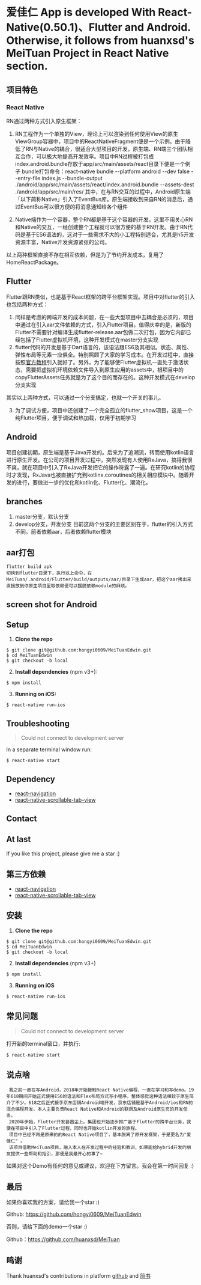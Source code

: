 # 爱佳仁 App is developed With React-Native(0.50.1)、Flutter and Android. Otherwise, it follows from huanxsd's MeiTuan Project in React Native section.

## 项目特色
### React Native
RN通过两种方式引入原生框架：
1. RN工程作为一个单独的View，理论上可以渲染到任何使用View的原生ViewGroup容器中，项目中的ReactNativeFragment便是一个示例。由于降低了RN与Native的耦合，很适合大型项目的开发，原生端、RN端三个团队相互合作，可以极大地提高开发效率。项目中RN过程被打包成index.android.bundle存放于app/src/main/assets/react目录下便是一个例子
  bundle打包命令：react-native bundle --platform android --dev false --entry-file index.js --bundle-output ./android/app/src/main/assets/react/index.android.bundle --assets-dest ./android/app/src/main/res/
  其中，在与RN交互的过程中，Android原生端「以下简称Native」引入了EventBus库。原生端接收到来自RN的消息后，通过EventBus可以很方便的将消息通知给各个组件

2. Native端作为一个容器，整个RN都是基于这个容器的开发。这里不用关心RN和Native的交互，一经创建整个工程就可以很方便的基于RN开发。由于RN代码是基于ES6语法的，这对于一些需求不大的小工程特别适合，尤其是h5开发资源丰富，Native开发资源紧张的公司。

  以上两种框架直接不存在相互依赖，但是为了节约开发成本，复用了HomeReactPackage。

## Flutter
   Flutter跟RN类似，也是基于React框架的跨平台框架实现。项目中对flutter的引入也包括两种方式：
1. 同样是考虑的跨端开发的成本问题，在一些大型项目中去耦合是必须的，项目中通过在引入aar文件依赖的方式，引入Flutter项目。值得庆幸的是，新版的Flutter不需要针对编译生成flutter-release.aar包做二次打包，因为它内部已经包括了Flutter虚拟机环境，这种开发模式在master分支实现
2. flutter代码的开发是基于Dart语言的，该语法跟ES6及其相似。状态、属性、弹性布局等元素一应俱全。特别照顾了大家的学习成本。在开发过程中，直接按照[官方教程](https://flutter.dev/docs/get-started/install)引入就好了。另外，为了能够使Flutter虚拟机一直处于激活状态，需要把虚拟机环境依赖文件导入到原生应用的assets中，根项目中的copyFlutterAssets任务就是为了这个目的而存在的。这种开发模式在develop分支实现

  其实以上两种方式，可以通过一个分支搞定，也就一个开关的事儿。

3. 为了调试方便，项目中还创建了一个完全孤立的flutter_show项目，这是一个纯Flutter项目，便于调试和热加载，仅用于初期学习

## Android
  项目创建初期，原生端是基于Java开发的。后来为了追潮流，转而使用kotlin语言进行原生开发。在公司的项目开发过程中，突然发现有人使用RxJava，搞得我很不爽，就在项目中引入了RxJava开发把它的操作符露了一遍。在研究kotlin的协程时才发现，RxJava也被直接扩充到kotlinx.coroutines的相关相应模块中。随着开发的进行，要做进一步的优化和kotlin化、Flutter化、潮流化。

## branches
1. master分支，默认分支
2. develop分支，开发分支
目前这两个分支的主要区别在于，flutter的引入方式不同。前者依赖aar，后者依赖flutter模块

## aar打包
    flutter build apk
    切换到flutter目录下，执行以上命令，在MeiTuan/.android/Flutter/build/outputs/aar/目录下生成aar，把这个aar拷出来直接放到你原生项目里取依赖便可以摆脱依赖module的麻烦。


## screen shot for Android

<!--<img src="https://github.com/huanxsd/MeiTuan/blob/master/screenshot/Android_0.png">-->

<!--<img src="https://github.com/huanxsd/MeiTuan/blob/master/screenshot/Android_1.png">-->

<!--<img src="https://github.com/huanxsd/MeiTuan/blob/master/screenshot/Android_2.png">-->

## Setup

1. **Clone the repo**

```
$ git clone git@github.com:hongyi0609/MeiTuanEdwin.git
$ cd MeiTuanEdwin
$ git checkout -b local
```

2. **Install dependencies** (npm v3+):

```
$ npm install
```


3. **Running on iOS:**

```
$ react-native run-ios
```

## Troubleshooting

> Could not connect to development server

In a separate terminal window run:

```
$ react-native start
```

## Dependency

* [react-navigation](https://github.com/react-community/react-navigation)
* [react-native-scrollable-tab-view](https://github.com/skv-headless/react-native-scrollable-tab-view)

## Contact

<!-- If you have any suggestions, leave a message here
[简书](http://www.jianshu.com/p/9211f42d5c25) -->

## At last

If you like this project, please give me a star  :)

## 第三方依赖

* [react-navigation](https://github.com/react-community/react-navigation)
* [react-native-scrollable-tab-view](https://github.com/skv-headless/react-native-scrollable-tab-view)

## 安装

1. **Clone the repo**

```
$ git clone git@github.com:hongyi0609/MeiTuanEdwin.git
$ cd MeiTuanEdwin
$ git checkout -b local
```

2. **Install dependencies** (npm v3+)

```
$ npm install
```

3. **Running on iOS**

```
$ react-native run-ios
```

## 常见问题

> Could not connect to development server

打开新的terminal窗口，并执行:

```
$ react-native start
```

## 说点啥

     我之前一直在写Android，2018年开始接触React Native编程，一直在学习和写demo。19年618期间开始正式使用ES6的语法和Flex布局方式写小程序，整体感觉这种语法相较于原生简介了不少。618之后正式接手京东店铺Android端开发，京东店铺是基于Android/ios和RN的混合编程开发，本人主要负责React Native和Android的联调及Android原生页的开发任务。
     2020年伊始，Flutter开发甚嚣尘上。集团也开始逐步推广基于Flutter的跨平台业务，我便在项目中引入了Flutter过程，同时也开始kotlin开发的旅程。
     项目中已经不再是原来的的React Native项目了，基本脱离了原开发框架，于是更名为"爱佳仁" 。
     该项目借助MeiTuan项目，融入本人在开发过程中的经验和教训，如果能给hybrid开发的朋友提供一些帮助和指引，那便是我最开心的事了~

如果对这个Demo有任何的意见或建议，欢迎在下方留言。我会在第一时间回复 :)


## 最后

如果你喜欢我的方案，请给我一个star   :)

Github: https://github.com/hongyi0609/MeiTuanEdwin

否则，请给下面的demo一个star  :)

Github：https://github.com/huanxsd/MeiTuan

## 鸣谢
 Thank huanxsd's contributions in platform [github](https://github.com/huanxsd/MeiTuan/blob/master) and [简书](http://www.jianshu.com/p/9211f42d5c25)